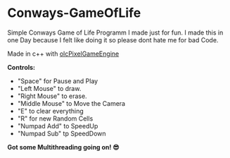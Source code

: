 # Conways-GameOfLife
Simple Conways Game of Life Programm I made just for fun.
I made this in one Day because I felt like doing it so please dont hate me for bad Code.

Made in c++ with [olcPixelGameEngine](https://github.com/OneLoneCoder/olcPixelGameEngine)

__Controls:__
* "Space" for Pause and Play </br>
* "Left Mouse" to draw. </br>
* "Right Mouse" to erase. </br>
* "Middle Mouse" to Move the Camera </br>
* "E" to clear everything </br>
* "R" for new Random Cells </br>
* "Numpad Add" to SpeedUp </br>
* "Numpad Sub" tp SpeedDown </br>

__Got some Multithreading going on! :sunglasses:__
